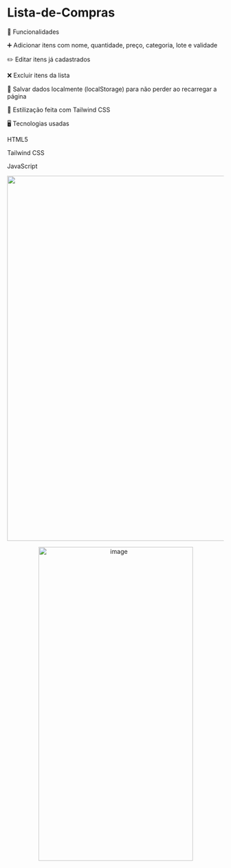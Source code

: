 # Lista-de-Compras
🚀 Funcionalidades

➕ Adicionar itens com nome, quantidade, preço, categoria, lote e validade

✏️ Editar itens já cadastrados

❌ Excluir itens da lista

💾 Salvar dados localmente (localStorage) para não perder ao recarregar a página

🎨 Estilização feita com Tailwind CSS

🖥️ Tecnologias usadas

HTML5

Tailwind CSS

JavaScript
<p align="center">
<img width="1821" height="848" alt="image" src="https://github.com/user-attachments/assets/70b5d7d8-1991-4c3f-b592-638912154c80" width="460" height="300" />
</p>
<p align="center">
<img width="359" height="729" alt="image" src="https://github.com/user-attachments/assets/18dafb1d-6025-49fd-b58d-b49809733bd2" /> 
</p>
